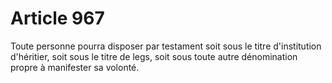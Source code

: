 # Article 967

Toute personne pourra disposer par testament soit sous le titre d'institution d'héritier, soit sous le titre de legs, soit sous toute autre dénomination propre à manifester sa volonté.